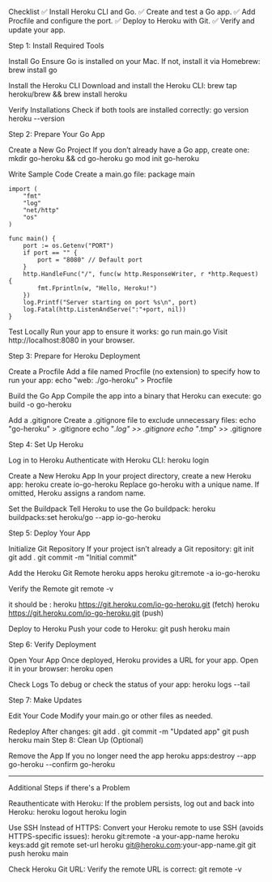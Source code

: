 Checklist
✅ Install Heroku CLI and Go.
✅ Create and test a Go app.
✅ Add Procfile and configure the port.
✅ Deploy to Heroku with Git.
✅ Verify and update your app.






Step 1: Install Required Tools

Install Go
  Ensure Go is installed on your Mac. If not, install it via Homebrew:
    brew install go

Install the Heroku CLI
  Download and install the Heroku CLI:
    brew tap heroku/brew && brew install heroku

Verify Installations
  Check if both tools are installed correctly:
    go version
    heroku --version





Step 2: Prepare Your Go App

Create a New Go Project
  If you don’t already have a Go app, create one:
    mkdir go-heroku && cd go-heroku
    go mod init go-heroku

Write Sample Code
  Create a main.go file:
    package main

    import (
        "fmt"
        "log"
        "net/http"
        "os"
    )

    func main() {
        port := os.Getenv("PORT")
        if port == "" {
            port = "8080" // Default port
        }
        http.HandleFunc("/", func(w http.ResponseWriter, r *http.Request) {
            fmt.Fprintln(w, "Hello, Heroku!")
        })
        log.Printf("Server starting on port %s\n", port)
        log.Fatal(http.ListenAndServe(":"+port, nil))
    }

Test Locally
  Run your app to ensure it works:
    go run main.go
    Visit http://localhost:8080 in your browser.





Step 3: Prepare for Heroku Deployment

Create a Procfile
  Add a file named Procfile (no extension) to specify how to run your app:
    echo "web: ./go-heroku" > Procfile

Build the Go App
  Compile the app into a binary that Heroku can execute:
    go build -o go-heroku

Add a .gitignore
  Create a .gitignore file to exclude unnecessary files:
    echo "go-heroku" > .gitignore
    echo "*.log" >> .gitignore
    echo "*.tmp" >> .gitignore





Step 4: Set Up Heroku

Log in to Heroku
  Authenticate with Heroku CLI:
    heroku login

Create a New Heroku App
  In your project directory, create a new Heroku app:
    heroku create io-go-heroku
    Replace go-heroku with a unique name. If omitted, Heroku assigns a random name.


Set the Buildpack
  Tell Heroku to use the Go buildpack:
    heroku buildpacks:set heroku/go --app io-go-heroku





Step 5: Deploy Your App

Initialize Git Repository
  If your project isn’t already a Git repository:
    git init
    git add .
    git commit -m "Initial commit"

Add the Heroku Git Remote
  heroku apps
  heroku git:remote -a io-go-heroku

Verify the Remote
  git remote -v

  it should be :
  heroku  https://git.heroku.com/io-go-heroku.git (fetch)
  heroku  https://git.heroku.com/io-go-heroku.git (push)

Deploy to Heroku
  Push your code to Heroku:
    git push heroku main





Step 6: Verify Deployment

Open Your App
  Once deployed, Heroku provides a URL for your app. Open it in your browser:
    heroku open

Check Logs
  To debug or check the status of your app:
    heroku logs --tail





Step 7: Make Updates

Edit Your Code
  Modify your main.go or other files as needed.


Redeploy
  After changes:
    git add .
    git commit -m "Updated app"
    git push heroku main
    Step 8: Clean Up (Optional)

Remove the App
  If you no longer need the app
    heroku apps:destroy --app go-heroku --confirm go-heroku





-----------------------------------------------------------------------------




Additional Steps if there's a Problem

Reauthenticate with Heroku: If the problem persists, log out and back into Heroku:
  heroku logout
  heroku login

Use SSH Instead of HTTPS: Convert your Heroku remote to use SSH (avoids HTTPS-specific issues):
  heroku git:remote -a your-app-name
  heroku keys:add
  git remote set-url heroku git@heroku.com:your-app-name.git
  git push heroku main

Check Heroku Git URL: Verify the remote URL is correct:
  git remote -v